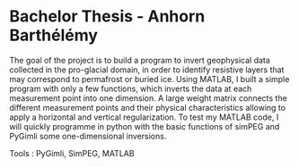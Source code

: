 # Bachelor Thesis - Anhorn Barthélémy

The goal of the project is to build a program to invert geophysical data collected in the pro-glacial domain, in order to identify resistive layers that may correspond to permafrost or buried ice. Using MATLAB, I built a simple program with only a few functions, which inverts the data at each measurement point into one dimension. A large weight matrix connects the different measurement points and their physical characteristics allowing to apply a horizontal and vertical regularization. To test my MATLAB code, I will quickly programme in python with the basic functions of simPEG and PyGimli some one-dimensional inversions. 

Tools : PyGimli, SimPEG, MATLAB
